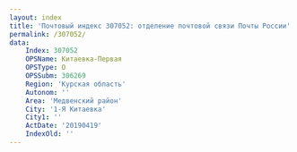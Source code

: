 ```yaml
---
layout: index
title: 'Почтовый индекс 307052: отделение почтовой связи Почты России'
permalink: /307052/
data:
    Index: 307052
    OPSName: Китаевка-Первая
    OPSType: О
    OPSSubm: 306269
    Region: 'Курская область'
    Autonom: ''
    Area: 'Медвенский район'
    City: '1-Я Китаевка'
    City1: ''
    ActDate: '20190419'
    IndexOld: ''
---
```

